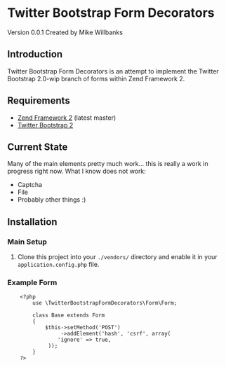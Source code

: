 Twitter Bootstrap Form Decorators
=======
Version 0.0.1 Created by Mike Willbanks

Introduction
------------

Twitter Bootstrap Form Decorators is an attempt to implement the Twitter
Bootstrap 2.0-wip branch of forms within Zend Framework 2.

Requirements
------------

   * [Zend Framework 2](https://github.com/zendframework/zf2) (latest master)
   * [Twitter Bootstrap 2](https://github.com/twitter/bootstrap/tree/2.0-wip)

Current State
----------------
Many of the main elements pretty much work... this is really a work in progress right now.
What I know does not work:

   * Captcha
   * File
   * Probably other things :)


Installation
------------

### Main Setup

1. Clone this project into your `./vendors/` directory and enable it in your
   `application.config.php` file.

### Example Form
        <?php
            use \TwitterBootstrapFormDecorators\Form\Form;

            class Base extends Form
            {
                $this->setMethod('POST')
                     ->addElement('hash', 'csrf', array(
                    'ignore' => true,
                 ));
            }
        ?>

